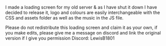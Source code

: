 I made a loading screen for my old server & as I have shut it down I have decided to release it, logo and colours are easily interchangeable with the CSS and assets folder as well as the music in the JS file.

Please do not redistribute this loading screen and claim it as your own, if you make edits, please give me a message on discord and link the original version if I give you permission
Discord: LewisB1801
